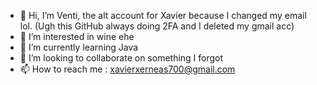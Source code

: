 - 👋 Hi, I’m Venti, the alt account for Xavier because I changed my email lol. (Ugh this GitHub always doing 2FA and I deleted my gmail acc)
- 👀 I’m interested in wine ehe
- 🌱 I’m currently learning Java
- 💞️ I’m looking to collaborate on something I forgot
- 📫 How to reach me : xavierxerneas700@gmail.com

<!---
Kansai700/Kansai700 is a ✨ special ✨ repository because its `README.md` (this file) appears on your GitHub profile.
You can click the Preview link to take a look at your changes.
--->
